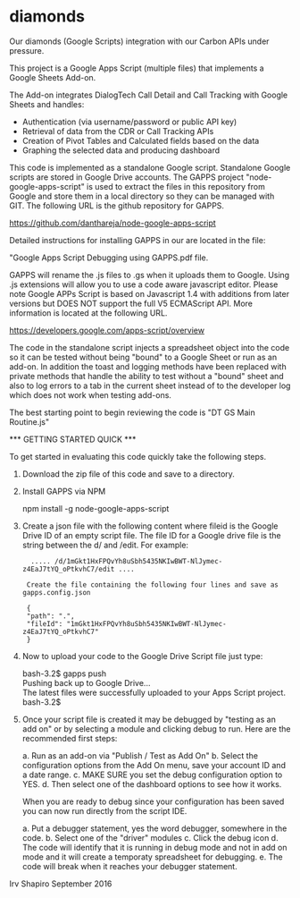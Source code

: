 # diamonds
Our diamonds (Google Scripts) integration with our Carbon APIs under pressure.

This project is a Google Apps Script (multiple files) that implements a Google Sheets Add-on.

The Add-on integrates DialogTech Call Detail and Call Tracking with Google Sheets and handles:

- Authentication (via username/password or public API key)
- Retrieval of data from the CDR or Call Tracking APIs
- Creation of Pivot Tables and Calculated fields based on the data
- Graphing the selected data and producing dashboard

This code is implemented as a standalone Google script.  Standalone Google scripts are stored
in Google Drive accounts.   The GAPPS project "node-google-apps-script" is used to extract the
files in this repository from Google and store them in a local directory so they can be managed
with GIT.  The following URL is the github repository for GAPPS.

https://github.com/danthareja/node-google-apps-script

Detailed instructions for installing GAPPS in our are located in the file:

"Google Apps Script Debugging using GAPPS.pdf file.

GAPPS will rename the .js files to .gs when it uploads them to Google.  Using .js extensions
will allow you to use a code aware javascript editor.   Please note Google APPs Script is based
on Javascript 1.4 with additions from later versions but DOES NOT support the full V5 ECMAScript
API.  More information is located at the following URL.

https://developers.google.com/apps-script/overview

The code in the standalone script injects a spreadsheet object into the code so it can be tested
without being "bound" to a Google Sheet or run as an add-on.  In addition the toast and logging
methods have been replaced with private methods that handle the ability to test without a "bound"
sheet and also to log errors to a tab in the current sheet instead of to the developer log which
does not work when testing add-ons.

The best starting point to begin reviewing the code is "DT GS Main Routine.js"

*** GETTING STARTED QUICK ***

To get started in evaluating this code quickly take the following steps.

1. Download the zip file of this code and save to a directory.

2. Install GAPPS via NPM

     npm install ­-g node­-google­-apps­-script

3. Create a json file with the following content where fileid is the Google Drive
ID of an empty script file.  The file ID for a Google drive file is the string between
the d/ and /edit.  For example:

         ..... /d/1mGkt1HxFPQvYh8uSbh5435NKIwBWT-NlJymec-z4EaJ7tYQ_oPtkvhC7/edit ....

        Create the file containing the following four lines and save as gapps.config.json

        {
        "path": ".",
        "fileId": "1mGkt1HxFPQvYh8uSbh5435NKIwBWT-NlJymec-z4EaJ7tYQ_oPtkvhC7"
        }

4. Now to upload your code to the Google Drive Script file just type:

    bash-3.2$ gapps push                                                                          
    Pushing back up to Google Drive...                                                            
    The latest files were successfully uploaded to your Apps Script project.                      
    bash-3.2$   

5. Once your script file is created it may be debugged by "testing as an add on" or by
selecting a module and clicking debug to run.  Here are the recommended first steps:

    a. Run as an add-on via "Publish / Test as Add On"
    b. Select the configuration options from the Add On menu, save your account 
    ID and a date range.
    c. MAKE SURE you set the debug configuration option to YES.
    d. Then select one of the dashboard options to see how it works.

    When you are ready to debug since your configuration has been saved you
    can now run directly from the script IDE.

    a. Put a debugger statement, yes the word debugger, somewhere in the code.
    b. Select one of the "driver" modules
    c. Click the debug icon
    d. The code will identify that it is running in debug mode and not in add on
    mode and it will create a temporaty spreadsheet for debugging.
    e. The code will break when it reaches your debugger statement.


Irv Shapiro
September 2016
